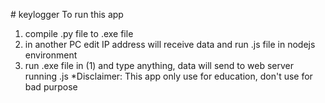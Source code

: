 #   k e y l o g g e r 
To run this app
1. compile .py file to .exe file
2. in another PC edit IP address will receive data and run .js file in nodejs environment
3. run .exe file in (1) and type anything, data will send to web server running .js
*Disclaimer: This app only use for education, don't use for bad purpose
 
 
